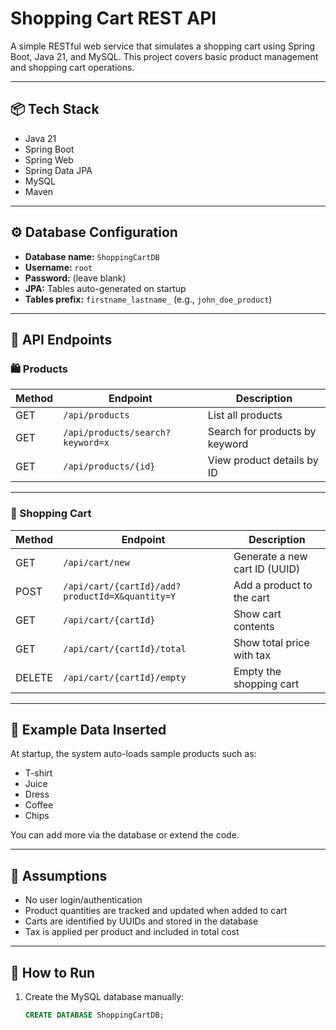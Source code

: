 # Shopping Cart REST API

A simple RESTful web service that simulates a shopping cart using Spring Boot, Java 21, and MySQL. This project covers basic product management and shopping cart operations.

---

## 📦 Tech Stack

- Java 21
- Spring Boot
- Spring Web
- Spring Data JPA
- MySQL
- Maven

---

## ⚙️ Database Configuration

- **Database name:** `ShoppingCartDB`
- **Username:** `root`
- **Password:** (leave blank)
- **JPA:** Tables auto-generated on startup
- **Tables prefix:** `firstname_lastname_` (e.g., `john_doe_product`)

---

## 📁 API Endpoints

### 🛍️ Products

| Method | Endpoint                         | Description                       |
|--------|----------------------------------|-----------------------------------|
| GET    | `/api/products`                  | List all products                 |
| GET    | `/api/products/search?keyword=x` | Search for products by keyword    |
| GET    | `/api/products/{id}`             | View product details by ID        |

---

### 🛒 Shopping Cart

| Method | Endpoint                                           | Description                        |
|--------|----------------------------------------------------|------------------------------------|
| GET    | `/api/cart/new`                                    | Generate a new cart ID (UUID)     |
| POST   | `/api/cart/{cartId}/add?productId=X&quantity=Y`    | Add a product to the cart         |
| GET    | `/api/cart/{cartId}`                               | Show cart contents                |
| GET    | `/api/cart/{cartId}/total`                         | Show total price with tax         |
| DELETE | `/api/cart/{cartId}/empty`                         | Empty the shopping cart           |

---

## 🧪 Example Data Inserted

At startup, the system auto-loads sample products such as:

- T-shirt
- Juice
- Dress
- Coffee
- Chips

You can add more via the database or extend the code.

---

## 📝 Assumptions

- No user login/authentication
- Product quantities are tracked and updated when added to cart
- Carts are identified by UUIDs and stored in the database
- Tax is applied per product and included in total cost

---

## 🚀 How to Run

1. Create the MySQL database manually:
   ```sql
   CREATE DATABASE ShoppingCartDB;

 
